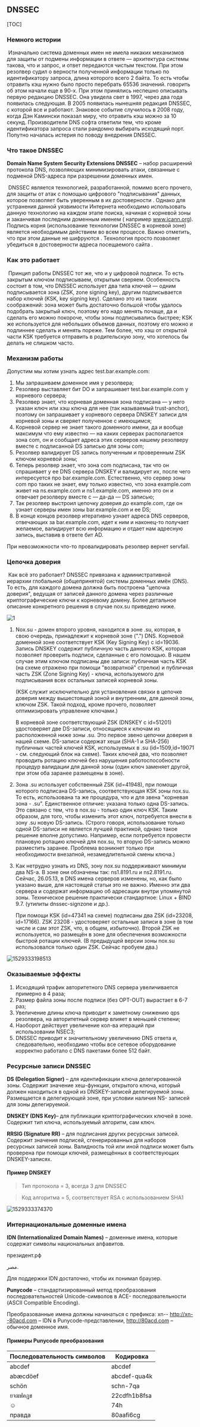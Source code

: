## DNSSEC

[TOC]

### Немного истории

​	Изначально система доменных имен не имела никаких механизмов для защиты от подмены информации в ответе — архитектура системы такова, что и запрос, и ответ передаются чистым текстом. При этом резолвер судил о верности полученной информации только по идентификатору запроса, длина которого всего 2 байта. То есть чтобы отравить кэш нужно было просто перебрать 65536 значений. говорить об этом начали еще в 90-х. При этом принялись неспешно описывать первую редакцию DNSSEC. Она увидела свет в 1997, через два года появилась следующая. В 2005 появилась нынешняя редакция DNSSEC, с которой все и работают. Знаковое событие случилось в 2008 году, когда Дэн Камински показал миру, что отравить кэш можно за 10 секунд. Производители DNS софта ответили тем, что кроме идентификатора запроса стали рандомно выбирать исходящий порт. Попутно началась истерия по поводу внедрения DNSSEC.

### Что такое DNSSEC

__Domain Name System Security Extensions DNSSEC__ – набор расширений протокола DNS, позволяющих минимизировать атаки, связанные с подменой DNS-адреса при разрешении доменных имен. 

​	DNSSEC является технологией, разработанной, помимо всего прочего, для защиты от атак с помощью цифрового "подписывания" данных, которое позволяет быть уверенным в их достоверности . Однако для устранения данной уязвимости Интернета необходимо использовать данную технологию на каждом этапе поиска, начиная с корневой зоны и заканчивая последним доменным именем ( например www.icann.org). Подпись корня (использование технологии DNSSEC в корневой зоне) является необходимым действием во всем процессе. Важно отметить, что при этом данные не шифруются . Технология просто позволяет убедиться в достоверности адреса посещаемого сайта .

### Как это работает

​	Принцип работы DNSSEC тот же, что и у цифровой подписи. То есть закрытым ключом подписываем, открытым сверяем. Особенность состоит в том, что DNSSEC использует два типа ключей — одним подписывается зона (ZSK, zone signing key), другим подписывается набор ключей (KSK, key signing key). Сделано это из таких соображений: зона может быть достаточно большой чтобы удалось подобрать закрытый ключ, поэтому его надо менять почаще, да и сделать его можно покороче, чтобы зоны подписывались быстрее; KSK же используется для небольших объемов данных, поэтому его можно и подлиннее сделать и менять пореже. Тем более, что хэш от открытой части KSK требуется отправить в родительскую зону, что хотелось бы делать не слишком часто. 

### Механизм работы

Допустим мы хотим узнать адрес test.bar.example.com:

1. Мы запрашиваем доменное имя у резолвера;
2. Резолвер выставляет бит DO и запрашивает test.bar.example.com у корневого сервера;
3. Резолвер знает, что корневая доменная зона подписана — у него указан ключ или хэш ключа для нее (так называемый trust-anchor), поэтому он запрашивает у корневого сервера DNSKEY записи для корневой зоны и сверяет полученное с имеющимся;
4. Корневой сервер не знает такого доменного имени, да и вообще максимум что ему известно — на каких серверах располагается зона com, он и сообщает адреса этих серверов нашему резолверу вместе с подписанной DS записью для зоны com;
5. Резолвер валидирует DS запись полученным и проверенным ZSK ключом корневой зоны;
6. Теперь резолвер знает, что зона com подписана, так что он спрашивает у ее DNS сервера DNSKEY и валидирует их, после чего интересуется про bar.example.com. Естественно, что сервер зоны com про таких не знает, ему только известно, что зона example.com живет на ns.example.com и ns1.example.com, именно это он и отвечает резолверу вместе с — да-да — DS записью;
7. Так резолвер выстроил цепочку доверия до example.com, где он узнает серверы имен зоны bar.example.com и ее DS;
8. В конце концов резолвер итеративно узнает адреса DNS серверов, отвечающих за bar.example.com, идет к ним и наконец-то получает желаемое, валидирует всю информацию и отдает нам адресную запись, выставив в ответе бит AD.

При невозможности что-то провалидировать резолвер вернет servfail.

### Цепочка доверия

​	Как всё это работает? DNSSEC привязана к административной иерархии глобальной (общепринятой) системы доменных имён (DNS). То есть, для каждого домена должна быть построена "цепочка доверия", ведущая от записей данного домена через различные криптографические ключи к корневому домену. Более детальное описание конкретного решения в случае nox.su приведено ниже. 

![1](C:/Users/Zero.net/Desktop/Studying/Typora/inet/dns/%D0%9F%D1%80%D0%B8%D0%BC%D0%B5%D1%80%20%D1%86%D0%B5%D0%BF%D0%BE%D1%87%D0%BA%D0%B0%20%D0%B4%D0%BE%D0%B2%D0%B5%D1%80%D0%B8%D1%8F.png) 

1. Nox.su - домен второго уровня, находится в зоне .su, которая, в свою очередь, принадлежит к корневой зоне (".") DNS. Корневой доменной зоне соответствует KSK (Key Signing Key) с id=19036. Запись DNSKEY содержит публичную часть данного KSK, которая позволяет проверить подписи, сделанные с его помощью. В нашем случае этим ключом подписаны две записи: публичная часть KSK (на схеме отражено при помощи "возвратной" стрелки) и публичная часть ZSK (Zone Signing Key) - ключа, используемого для подписывания всех остальных записей корневой зоны.

   (KSK служит исключительно для установления связки в цепочке доверия между вышестоящей зоной и внутренним, для данной зоны, ключом ZSK. Такой подход, кроме прочего, позволяет оптимизировать управление ключами.)

   В корневой зоне соответствующий ZSK (DNSKEY c id=51201) удостоверяет две DS-записи, относящиеся к ключам из расположенной ниже зоны .su. Это первое звено цепочки доверия в нашей схеме. DS-записи содержат хеши (SHA-1 и SHA-256) публичных частей ключей KSK, используемых в .su (id=1509,id=19071 - см. следующий блок на схеме). Таких ключей два, что позволяет проводить ротацию ключей без нарушения работоспособности процедур валидации для данной зоны (один ключ заменяет другой, при этом оба заранее размещены в зоне).

2. Зона .su использует собственный ZSK (id=41948), при помощи которого подписана DS-запись, соответствующая KSK зоны nox.su. То есть, использована та же процедура, что и для звена "корневая зона - .su". Единственное отличие: указана только одна DS-запись. Это связано с тем, что в nox.su - только один ключ KSK. Таким образом, для того, чтобы изменить этот ключ, потребуется внести в зону .su новую DS-запись. (Строго говоря, использование только одной DS-записи не является лучшей практикой, однако такое решение вполне допустимо. Например, если потребуется провести плановую ротацию ключей для nox.su, то вторую DS-запись можно разместить заранее. Проблема возникнет только при необходимости внезапной, незамедлительной смены ключа.)

1. Как нетрудно узнать из DNS, зону nox.su поддерживают минимум два NS-а. В зоне они обзначены так: ns1.8191.ru и ns2.8191.ru. Сейчас, 26.05.13, в DNS имена серверов изменены, но, как было указано выше, для настоящей статьи это не важно. Именно эти два сервера и содержат информацию об адресации внутри упомянутой зоны. Техническое решение практически стандартное: Linux + BIND 9.7. (утилиты dnssec-signzone и др.).

   При помощи KSK (id=47341 на схеме) подписаны два ZSK (id=23208, id=17166). ZSK 23208 - удостоверяет остальные записи в зоне (в том числе и сам этот ZSK, что, в общем, избыточно). Второй ZSK не используется, но размещён в зоне для обеспечения возможности быстрой ротации ключей. (В предыдущей версии зоны nox.su использовался только один ZSK. Сейчас пробуем два.)

![1529333198513](C:/Users/Zero.net/Desktop/Studying/Typora/inet/dns/%D0%9F%D1%80%D0%B8%D0%BC%D0%B5%D1%80%20DNSSEC.png)

### Оказываемые эффекты

1. Исходящий трафик авторитетного DNS сервера увеличивается примерно в 4 раза;
2. Размер файла зоны после подписи (без OPT-OUT) вырастает в 6-7 раз;
3. Увеличение длины ключа приводит к заметному снижению qps резолвера, на авторитетный сервер влияет в меньшей степени;
4. Наоборот действует увеличение кол-ва итераций при использовании NSEC3;
5. DNSSEC приводит к значительному увеличению DNS ответа и, следовательно, необходимо чтобы все сетевое оборудование корректно работало с DNS пакетами более 512 байт.

### Ресурсные записи DNSSEC

__DS (Delegation Signer)__ – для идентификации ключа делегированной зоны. Содержит значение хеш-функции, открытого ключа, который должен находиться в одной из DNSKEY-записей делегируемой зоны. Размещается в делегирующей зоне, при условии наличия NS- записей для зоны делегируемой. 

__DNSKEY (DNS Key)__– для публикации криптографических ключей в зоне. Содержит тип ключа, используемый алгоритм, сам ключ. 

__RRSIG (Signature RR)__ – для подписания других ресурсных записей. Содержит значения подписей, сгенерированных для наборов ресурсных записей зоны. Валидность той или иной подписи может быть проверена при помощи ключей, размещённых в соответствующих DNSKEY-записях. 

#### Пример DNSKEY

> Тип протокола = 3, всегда 3 для DNSSEC 

> Код алгоритма = 5, соответствует RSA с использованием SHA1 

![1529333374370](C:/Users/Zero.net/Desktop/Studying/Typora/inet/dns/%D0%9F%D1%80%D0%B8%D0%BC%D0%B5%D1%80%20DNSKEY.png)

### Интернациональные доменные имена

__IDN (Internationalized Domain Names)__ – доменные имена, которые содержат символы национальных алфавитов. 

президент.рф 

مصر. 

Для поддержки IDN достаточно, чтобы их понимал браузер. 

__Punycode__ – стандартизированный метод преобразования последовательностей Unicode-символов в ACE- последовательности (ASCII Compatible Encoding). 

Преобразованные имена должны начинаться с префикса: xn-- http://xn--80acd.com – IDN в Punycode-представлении, http://80acd.com – обычное доменное имя. 

#### Примеры Punycode преобразования

| Последовательность символов | Кодировка    |
| --------------------------- | ------------ |
| abcdef                      | abcdef       |
| abæcdöef                    | abcdef-qua4k |
| schön                       | schn-7qa     |
| ยจฆฟคฏข                     | 22cdfh1b8fsa |
| ☺                           | 74h          |
| правда                      | 80aafi6cg    |


